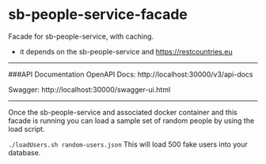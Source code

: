 # sb-people-service-facade

Facade for sb-people-service, with caching.
* it depends on the sb-people-service and https://restcountries.eu
---
###API Documentation
OpenAPI Docs: http://localhost:30000/v3/api-docs

Swagger: http://localhost:30000/swagger-ui.html

---
Once the sb-people-service and associated docker container and this facade is running you can load a sample set of random people by using the load script.

`./loadUsers.sh random-users.json`
This will load 500 fake users into your database.

